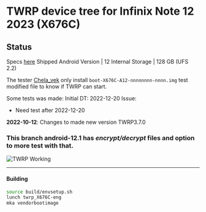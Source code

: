 # TWRP device tree for Infinix Note 12 2023 (X676C)

## Status

Specs [here](https://www.devicespecifications.com/en/model/69965aab)
Shipped Android Version | 12
Internal Storage | 128 GB (UFS 2.2)

The tester [Chela_vek](https://4pda.to/forum/index.php?showuser=8411813) only install `boot-X676C-A12-nnnnnnnn-nnnn.img` test modified file to know if TWRP can start.

Some tests was made: 
Initial DT: 2022-12-20
Issue: 

 - Need test after 2022-12-20

****2022-10-12****: Changes to made new version TWRP3.7.0

### This branch android-12.1 has ***encrypt/decrypt*** files and option to more test with that.

![TWRP Working](https://github.com/lopestom/t)

-----
#### Building

```bash
source build/envsetup.sh
lunch twrp_X676C-eng
mka vendorbootimage
```

